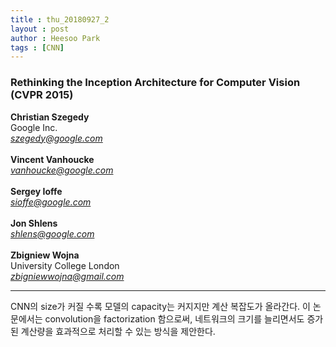 ```yaml
---
title : thu_20180927_2
layout : post
author : Heesoo Park
tags : [CNN]
---
```


<h3>Rethinking the Inception Architecture for Computer Vision (CVPR 2015) </h3>


<p>

<b>Christian Szegedy</b><br/>
Google Inc.<br/>
<em>szegedy@google.com</em><br/><br/>
<b>Vincent Vanhoucke</b><br/>
<em>vanhoucke@google.com</em><br/><br/>
<b>Sergey Ioffe</b><br/>
<em>sioffe@google.com</em><br/><br/>
<b>Jon Shlens</b><br/>
<em>shlens@google.com</em><br/><br/>
<b>Zbigniew Wojna</b><br/>
University College London<br/>
<em>zbigniewwojna@gmail.com</em><br/>


</p>

<hr />
<p>
CNN의 size가 커질 수록 모델의 capacity는 커지지만 계산 복잡도가 올라간다. 이 논문에서는 convolution을 factorization 함으로써, 네트워크의 크기를 늘리면서도 증가된 계산량을 효과적으로 처리할 수 있는 방식을 제안한다.
 
</p>